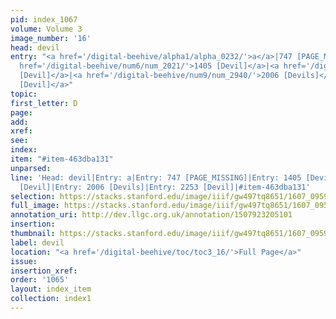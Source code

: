 ```yaml
---
pid: index_1067
volume: Volume 3
image_number: '16'
head: devil
entry: "<a href='/digital-beehive/alpha1/alpha_0232/'>a</a>|747 [PAGE_MISSING]|<a
  href='/digital-beehive/num6/num_2021/'>1405 [Devil]</a>|<a href='/digital-beehive/num7/num_2314/'>1552
  [Devil]</a>|<a href='/digital-beehive/num9/num_2940/'>2006 [Devils]</a>|<a href='/digital-beehive/num10/num_3201/'>2253
  [Devil]</a>"
topic:
first_letter: D
page:
add:
xref:
see:
index:
item: "#item-463dba131"
unparsed:
line: 'Head: devil|Entry: a|Entry: 747 [PAGE_MISSING]|Entry: 1405 [Devil]|Entry: 1552
  [Devil]|Entry: 2006 [Devils]|Entry: 2253 [Devil]|#item-463dba131'
selection: https://stacks.stanford.edu/image/iiif/gw497tq8651/1607_0959/1049,3557,756,163/full/0/default.jpg
full_image: https://stacks.stanford.edu/image/iiif/gw497tq8651/1607_0959/full/full/0/default.jpg
annotation_uri: http://dev.llgc.org.uk/annotation/1507923205101
insertion:
thumbnail: https://stacks.stanford.edu/image/iiif/gw497tq8651/1607_0959/1049,3557,756,163/150,/0/default.jpg
label: devil
location: "<a href='/digital-beehive/toc/toc3_16/'>Full Page</a>"
issue:
insertion_xref:
order: '1065'
layout: index_item
collection: index1
---
```

